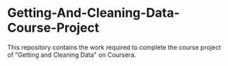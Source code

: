 # Getting-And-Cleaning-Data-Course-Project

This repository contains the work required to complete the course project of "Getting and Cleaning Data" on Coursera. 

